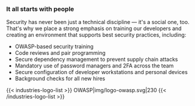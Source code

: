 ### It all starts with people

Security has never been just a technical discipline — it's a social one, too. That's
why we place a strong emphasis on training our developers and creating an environment
that supports best security practices, including:

- OWASP-based security training
- Code reviews and pair programming
- Secure dependency management to prevent supply chain attacks
- Mandatory use of password managers and 2FA across the team
- Secure configuration of developer workstations and personal devices
- Background checks for all new hires

{{< industries-logo-list >}}
OWASP|img/logo-owasp.svg|230
{{< /industries-logo-list >}}

